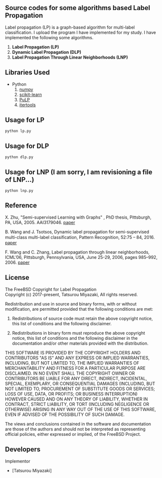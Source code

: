 ﻿Source codes for some algorithms based Label Propagation
 ---
 
Label propagation (LP) is a graph-based algorithm for multi-label classification. I upload the program I have implemented for my study. 
I have implemented the following some algorithms.
1. __Label Propagation (LP)__
2. __Dynamic Label Propagation (DLP)__
3. __Label Propagation Through Linear Neighborhoods (LNP)__
  
Libraries Used
---
- Python
  1. [numpy](http://www.numpy.org/)
  2. [scikit-learn](http://scikit-learn.org/stable/)
  3. [PuLP](http://pythonhosted.org/PuLP/)
  4. [itertools](https://docs.python.org/2/library/itertools.html)
  
Usage for LP
---
~~~
python lp.py
~~~

Usage for DLP
---
~~~
python dlp.py
~~~

Usage for LNP (I am sorry, I am revisioning a file of LNP...)
---
~~~
python lnp.py
~~~

Reference
---
 X. Zhu,
 "Semi-supervised Learning with Graphs" ,
 PhD thesis, Pittsburgh, PA, USA, 2005. AAI3179046.
 [paper](http://pages.cs.wisc.edu/~jerryzhu/pub/thesis.pdf)
 
 B. Wang and J. Tsotsos,
 Dynamic label propagation for semi-supervised multi-class multi-label classiﬁcation,
 Pattern Recognition, 52:75 – 84, 2016.
 [paper](http://pages.ucsd.edu/~ztu/publication/iccv13_dlp.pdf)
 
 F. Wang and C. Zhang,
 Label propagation through linear neighborhoods,
 ICML’06, Pittsburgh, Pennsylvania, USA, June 25-29, 2006, pages 985–992, 2006.
 [paper](http://machinelearning.wustl.edu/mlpapers/paper_files/icml2006_WangZ06.pdf)
 
License
---

The FreeBSD Copyright for Label Propagation  
Copyright (c) 2017-present, Tatsurou Miyazaki, All rights reserved.

Redistribution and use in source and binary forms, with or without
modification, are permitted provided that the following conditions are met: 

1. Redistributions of source code must retain the above copyright notice,
   this list of conditions and the following disclaimer.   

2. Redistributions in binary form must reproduce the above copyright notice,
   this list of conditions and the following disclaimer in the documentation
   and/or other materials provided with the distribution. 

THIS SOFTWARE IS PROVIDED BY THE COPYRIGHT HOLDERS AND CONTRIBUTORS "AS IS" AND
ANY EXPRESS OR IMPLIED WARRANTIES, INCLUDING, BUT NOT LIMITED TO, THE IMPLIED
WARRANTIES OF MERCHANTABILITY AND FITNESS FOR A PARTICULAR PURPOSE ARE
DISCLAIMED. IN NO EVENT SHALL THE COPYRIGHT OWNER OR CONTRIBUTORS BE LIABLE FOR
ANY DIRECT, INDIRECT, INCIDENTAL, SPECIAL, EXEMPLARY, OR CONSEQUENTIAL DAMAGES
(INCLUDING, BUT NOT LIMITED TO, PROCUREMENT OF SUBSTITUTE GOODS OR SERVICES;
LOSS OF USE, DATA, OR PROFITS; OR BUSINESS INTERRUPTION) HOWEVER CAUSED AND
ON ANY THEORY OF LIABILITY, WHETHER IN CONTRACT, STRICT LIABILITY, OR TORT
(INCLUDING NEGLIGENCE OR OTHERWISE) ARISING IN ANY WAY OUT OF THE USE OF THIS
SOFTWARE, EVEN IF ADVISED OF THE POSSIBILITY OF SUCH DAMAGE.

The views and conclusions contained in the software and documentation are those
of the authors and should not be interpreted as representing official policies, 
either expressed or implied, of the FreeBSD Project.
 
Developers
---
Implementor
 - [Tatsurou Miyazaki]
